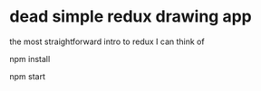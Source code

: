 # dead simple redux drawing app

the most straightforward intro to redux I can think of

npm install

npm start
